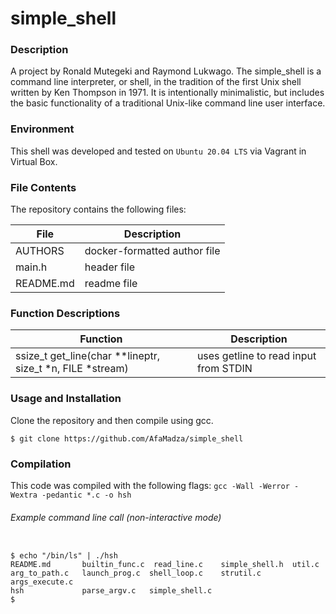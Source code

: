 # simple_shell
### Description
A project by Ronald Mutegeki and Raymond Lukwago. The simple_shell is a command line interpreter, or shell, in the tradition of the first Unix shell written by Ken Thompson in 1971. It is intentionally minimalistic, but includes the basic functionality of a traditional Unix-like command line user interface.

### Environment
This shell was developed and tested on `Ubuntu 20.04 LTS` via Vagrant in Virtual Box.

### File Contents
The repository contains the following files:

 **File**   |   **Description**
-------------- | ---------------------
AUTHORS | docker-formatted author file
main.h | header file
README.md | readme file

### Function Descriptions

**Function** | **Description**
-------------- | -----------------
ssize_t get_line(char **lineptr, size_t *n, FILE *stream) | uses getline to read input from STDIN

### Usage and Installation
Clone the repository and then compile using gcc.
```
$ git clone https://github.com/AfaMadza/simple_shell
```
### Compilation
This code was compiled with the following flags:
` gcc -Wall -Werror -Wextra -pedantic *.c -o hsh `

###### Example command line call (non-interactive mode)

```

$ echo "/bin/ls" | ./hsh
README.md       builtin_func.c  read_line.c    simple_shell.h  util.c
arg_to_path.c   launch_prog.c  shell_loop.c    strutil.c       args_execute.c
hsh             parse_argv.c   simple_shell.c
$

```


